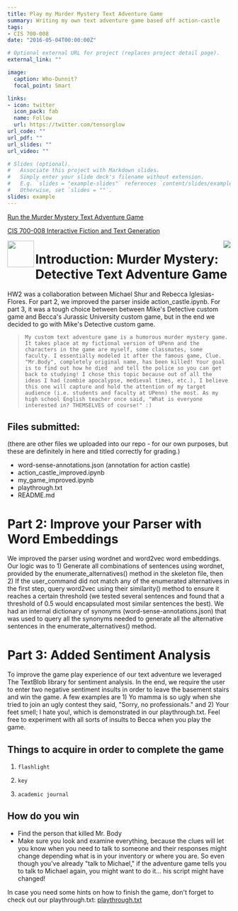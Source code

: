 ```yaml
---
title: Play my Murder Mystery Text Adventure Game
summary: Writing my own text adventure game based off action-castle
tags:
- CIS 700-008
date: "2016-05-04T00:00:00Z"

# Optional external URL for project (replaces project detail page).
external_link: ""

image:
  caption: Who-Dunnit?
  focal_point: Smart

links:
- icon: twitter
  icon_pack: fab
  name: Follow
  url: https://twitter.com/tensorglow
url_code: ""
url_pdf: ""
url_slides: ""
url_video: ""

# Slides (optional).
#   Associate this project with Markdown slides.
#   Simply enter your slide deck's filename without extension.
#   E.g. `slides = "example-slides"` references `content/slides/example-slides.md`.
#   Otherwise, set `slides = ""`.
slides: example
---
```



[Run the Murder Mystery Text Adventure Game](https://colab.research.google.com/github/bikegirl/IFaTG/blob/master/HW2/my_game_improved.ipynb)

[CIS 700-008 Interactive Fiction and Text Generation](http://interactive-fiction-class.org/index.html)

<img src="https://github.com/bikegirl/academic-kickstart/content/project/CIS-700-008/jurassic-university/shield-only-RGB-4k.png" align="left" width="60" hieght="60"> <img src="https://github.com/bikegirl/academic-kickstart/content/project/CIS-700-008/jurassic-university/icon.png" align="right" />

# Introduction: Murder Mystery: Detective Text Adventure Game

HW2 was a collaboration between Michael Shur and Rebecca Iglesias-Flores.  For part 2, we improved the parser inside action_castle.ipynb.  For part 3, it was a tough choice between between Mike's Detective custom game and Becca's Jurassic University custom game, but in the end we decided to go with Mike's Detective custom game.

> `My custom text adventure game is a humorous murder mystery game. It takes place at my fictional version of UPenn and the characters in the game are myself, some classmates, some faculty. I essentially modeled it after the famous game, Clue. "Mr.Body", completely original name, has been killed! Your goal is to find out how he died  and tell the police so you can get back to studying! I chose this topic because out of all the ideas I had (zombie apocalypse, medieval times, etc.), I believe this one will capture and hold the attention of my target audience (i.e. students and faculty at UPenn) the most. As my high school English teacher once said, "What is everyone interested in? THEMSELVES of course!" :)`

## Files submitted:

(there are other files we uploaded into our repo - for our own purposes, but these are definitely in here and titled correctly for grading.)

- word-sense-annotations.json (annotation for action castle)
- action_castle_improved.ipynb
- my_game_improved.ipynb
- playthrough.txt
- README.md

# Part 2: Improve your Parser with Word Embeddings 

We improved the parser using wordnet and word2vec word embeddings.  Our logic was to 1) Generate all combinations of sentences using wordnet, provided by the enumerate_alternatives() method in the skeleton file, then 2) If the user_command did not match any of the enumerated alternatives in the first step, query word2vec using their similarity() method to ensure it reaches a certain threshold (we tested several sentences and found that a threshold of 0.5 would encapsulated most similar sentences the best).  We had an internal dictionary of synonyms (word-sense-annotations.json) that was used to query all the synonyms needed to generate all the alternative sentences in the enumerate_alternatives() method.

# Part 3: Added Sentiment Analysis

To improve the game play experience of our text adventure we leveraged The TextBlob library for sentiment analysis.  In the end, we require the user to enter two negative sentiment insults in order to leave the basement stairs and win the game.  A few examples are 1) Yo mamma is so ugly when she tried to join an ugly contest they said, "Sorry, no professionals." and 2)
Your feet smell; I hate you!, which is demonstrated in our playthrough.txt.  Feel free to experiment with all sorts of insults to Becca when you play the game.

## Things to acquire in order to complete the game

1. `flashlight`

2. `key`

3. `academic journal`


## How do you win
- Find the person that killed Mr. Body
- Make sure you look and examine everything, because the clues will let you know when you need to talk to someone and their responses might change depending what is in your inventory or where you are.  So even though you've already "talk to Michael," if the adventure game tells you to talk to Michael again, you might want to do it... his script might have changed! 


In case you need some hints on how to finish the game, don't forget to check out our playthrough.txt:
[playthrough.txt](https://github.com/bikegirl/academic-kickstart/content/project/CIS-700-008/murder-mystery/playthrough.txt)